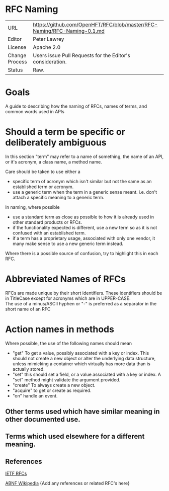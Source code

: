 # RFC Naming

|      |                                                          |
|:---- | -------------------------------------------------------- |
| URL | https://github.com/OpenHFT/RFC/blob/master/RFC-Naming/RFC-Naming-0.1.md |
| Editor | Peter Lawrey |
| License | Apache 2.0 |
| Change Process | Users issue Pull Requests for the Editor's consideration. |
| Status | Raw. |

# Goals
A guide to describing how the naming of RFCs, names of terms, and common words used in APIs

# Should a term be specific or deliberately ambiguous
In this section "term" may refer to a name of something, the name of an API, or it's acronym, a class name, a method name.

Care should be taken to use either a
 - specific term of acronym which isn't similar but not the same as an established term or acronym.
 - use a generic term when the term in a generic sense meant. i.e. don't attach a specific meaning to a generic term.

In naming, where possible
  - use a standard term as close as possible to how it is already used in other standard products or RFCs.
  - if the functionality expected is different, use a new term so as it is not confused with an established term.
  - if a term has a proprietary usage, associated with only one vendor, it many make sense to use a new generic term instead.

Where there is a possible source of confusion, try to highlight this in each RFC.

# Abbreviated Names of RFCs
RFCs are made unique by their short identifiers.  These identifiers should be in TitleCase except for acronyms which are in UPPER-CASE.  
The use of a minus/ASCII hyphen or "-" is preferred as a separator in the short name of an RFC

# Action names in methods
Where possible, the use of the following names should mean

 - "get" To get a value, possibly associated with a key or index.  This should not create a new object or alter the underlying data structure, unless mimicking a container which virtually has more data than is actually stored.
 - "set" this should set a field, or a value associated with a key or index. A "set" method might validate the argument provided.
 - "create" To always create a new object.
 - "acquire" to get or create as required.
 - "on" handle an event.

## Other terms used which have similar meaning in other documented use.

## Terms which used elsewhere for a different meaning.

## References

[IETF RFCs](http://www.rfc-editor.org/rfc-index.html)

[ABNF Wikipedia](http://en.wikipedia.org/wiki/Augmented_Backus%E2%80%93Naur_Form)
{Add any references or related RFC's here}
